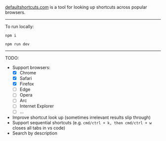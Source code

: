 [defaultshortcuts.com](https://www.defaultshortcuts.com/) is a tool for looking up shortcuts across popular browsers.

---

To run locally:

```console
npm i
```

```console
npm run dev
```

---

TODO:

- Support browsers:
  - [x] Chrome
  - [x] Safari
  - [x] Firefox
  - [ ] Edge
  - [ ] Opera
  - [ ] Arc
  - [ ] Internet Explorer
  - [ ] ...
- Improve shortcut look up (sometimes irrelevant results slip through)
- Support sequential shortcuts (e.g. `cmd/ctrl + k, then cmd/ctrl + w` closes all tabs in vs code)
- Search by description
